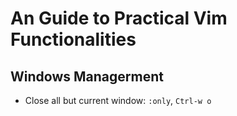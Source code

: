 # An Guide to Practical Vim Functionalities

## Windows Managerment

- Close all but current window: `:only`, `Ctrl-w o`
